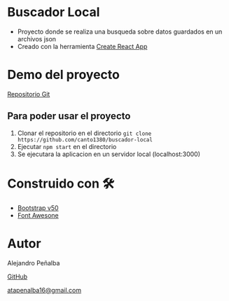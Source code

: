 # Buscador Local
- Proyecto donde se realiza una busqueda sobre datos guardados en un archivos json
- Creado con la herramienta [Create React App](https://github.com/facebook/create-react-app)

# Demo del proyecto
[Repositorio Git](https://github.com/canto1380/buscador-local)
## Para poder usar el proyecto
1. Clonar el repositorio en el directorio `git clone https://github.com/canto1380/buscador-local`
2. Ejecutar `npm start` en el directorio
3. Se ejecutara la aplicacion en un servidor local (localhost:3000)

# Construido con 🛠
- [Bootstrap v50](https://getbootstrap.com/docs/5.0/getting-started/introduction/)
- [Font Awesone](https://fontawesome.com/)

# Autor
Alejandro Peñalba

[GitHub](https://github.com/canto1380)

atapenalba16@gmail.com